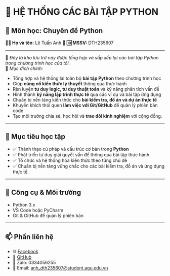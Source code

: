 # 🐍 HỆ THỐNG CÁC BÀI TẬP PYTHON

## 📘 Môn học: Chuyên đề Python  
**👨‍🎓 Họ và tên:** Lê Tuấn Anh 👋
**🆔 MSSV:** DTH235607  

---

📂 *Đây là kho lưu trữ này được tổng hợp và sắp xếp lại các bài tập Python trong chương trình học của tôi.*  
🎯 *Mục đích chính:*
- Tổng hợp và hệ thống lại toàn bộ **bài tập Python** theo chương trình học  
- Giúp **củng cố kiến thức lý thuyết** thông qua thực hành  
- Rèn luyện **tư duy logic, tư duy thuật toán** và kỹ năng phân tích vấn đề  
- Hình thành **kỹ năng lập trình thực tế** qua các ví dụ và bài tập ứng dụng  
- Chuẩn bị nền tảng kiến thức cho **bài kiểm tra, đồ án và dự án thực tế**  
- Khuyến khích thói quen **làm việc với Git/GitHub** để quản lý phiên bản code  
- Tạo môi trường chia sẻ, học hỏi và **trao đổi kinh nghiệm** với cộng đồng.

---

## 🎯 Mục tiêu học tập

- ✅ Thành thạo cú pháp và cấu trúc cơ bản trong **Python**  
- ✅ Phát triển tư duy giải quyết vấn đề thông qua bài tập thực hành  
- ✅ Tổ chức và hệ thống hóa kiến thức theo từng chủ đề  
- ✅ Chuẩn bị nền tảng vững chắc cho các bài kiểm tra, đồ án và ứng dụng thực tế. 

---

## 🚀 Công cụ & Môi trường

- Python 3.x  
- VS Code hoặc PyCharm  
- Git & GitHub để quản lý phiên bản  

---

## 📫 Phần liên hệ
- 🌐 [Facebook](https://www.facebook.com/tunn.2701)  
- 🐙 [GitHub](https://github.com/DTH235607-LeTuanAnh)  
- 💬 Zalo: 0334056255  
- 📧 Email: anh_dth235607@student.agu.edu.vn
